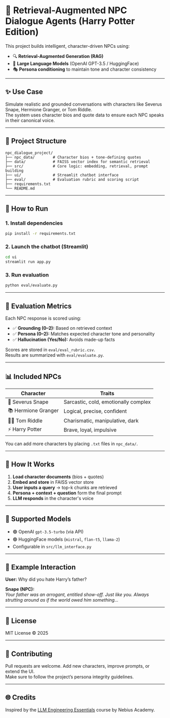 # 🧙 Retrieval-Augmented NPC Dialogue Agents (Harry Potter Edition)

This project builds intelligent, character-driven NPCs using:
- 🔍 **Retrieval-Augmented Generation (RAG)**
- 🤖 **Large Language Models** (OpenAI GPT-3.5 / HuggingFace)
- 🎭 **Persona conditioning** to maintain tone and character consistency

---

## ✨ Use Case

Simulate realistic and grounded conversations with characters like Severus Snape, Hermione Granger, or Tom Riddle.  
The system uses character bios and quote data to ensure each NPC speaks in their canonical voice.

---

## 📁 Project Structure

```
npc_dialogue_project/
├── npc_data/        # Character bios + tone-defining quotes
├── data/            # FAISS vector index for semantic retrieval
├── src/             # Core logic: embedding, retrieval, prompt building
├── ui/              # Streamlit chatbot interface
├── eval/            # Evaluation rubric and scoring script
├── requirements.txt
└── README.md
```

---

## 🚀 How to Run

### 1. Install dependencies
```bash
pip install -r requirements.txt
```

### 2. Launch the chatbot (Streamlit)
```bash
cd ui
streamlit run app.py
```

### 3. Run evaluation
```bash
python eval/evaluate.py
```

---

## 🧪 Evaluation Metrics

Each NPC response is scored using:
- ✅ **Grounding (0–2):** Based on retrieved context
- ✅ **Persona (0–2):** Matches expected character tone and personality
- ✅ **Hallucination (Yes/No):** Avoids made-up facts

Scores are stored in `eval/eval_rubric.csv`.  
Results are summarized with `eval/evaluate.py`.

---

## 📊 Included NPCs

| Character       | Traits                            |
|-----------------|-----------------------------------|
| 🧙 Severus Snape | Sarcastic, cold, emotionally complex |
| 📚 Hermione Granger | Logical, precise, confident      |
| 🧛‍♂️ Tom Riddle     | Charismatic, manipulative, dark    |
| ⚡ Harry Potter    | Brave, loyal, impulsive            |

You can add more characters by placing `.txt` files in `npc_data/`.

---

## 🧠 How It Works

1. **Load character documents** (bios + quotes)
2. **Embed and store** in FAISS vector store
3. **User inputs a query** → top-k chunks are retrieved
4. **Persona + context + question** form the final prompt
5. **LLM responds** in the character's voice

---

## 🔄 Supported Models

- 🟢 OpenAI `gpt-3.5-turbo` (via API)
- 🟢 HuggingFace models (`mistral`, `flan-t5`, `llama-2`)
- Configurable in `src/llm_interface.py`

---

## 🧪 Example Interaction

**User:** Why did you hate Harry’s father?

**Snape (NPC):**  
*Your father was an arrogant, entitled show-off. Just like you. Always strutting around as if the world owed him something...*

---

## 📄 License

MIT License © 2025

---

## 🤝 Contributing

Pull requests are welcome. Add new characters, improve prompts, or extend the UI.  
Make sure to follow the project’s persona integrity guidelines.

---

## 🌐 Credits

Inspired by the [LLM Engineering Essentials](https://github.com/nebius/llm-engineering-essentials) course by Nebius Academy.

